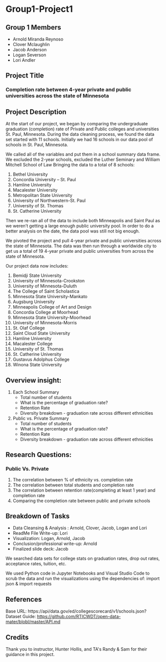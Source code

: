 # Group1-Project1

## Group 1 Members
 - Arnold Miranda Reynoso
 - Clover Mclaughlin
 - Jacob Anderson
 - Logan Severson
 - Lori Andler

 ## Project Title
 ### Completion rate between 4-year private and public universities across the state of Minnesota

## Project Description
At the start of our project, we began by comparing the undergraduate graduation (completion) rate of Private and Public colleges and universities St. Paul, Minnesota.  During the data cleaning process,  we found the data set started with 11 schools.  Initially we had 16 schools in our data pool of schools in St. Paul, Minnesota.

We called all of the variables and put them in a school summary data frame.
We excluded the 2-year schools, excluded the Luther Seminary and William Mitchell School of Law
Bringing the data to a total of 8 schools:
1.    Bethel University
2.    Concordia University – St. Paul
3.    Hamline University
4.    Macalester University
5.    Metropolitan State University
6.    University of Northwestern-St. Paul
7.    University of St. Thomas
8.    St. Catherine University

Then we re-ran all of the data to include both Minneapolis and Saint Paul as we weren’t getting a large enough public university pool.  In order to do a better analysis on the date, the data pool was still not big enough.  

We pivoted the project and pull 4-year private and public universities across the state of Minnesota.   The data was then run through a worldwide city to get us a total of 19 4-year private and public universities from across the state of Minnesota. 

Our project data now includes:
1. Bemidji State University
2. University of Minnesota-Crookston
3. University of Minnesota-Duluth
4. The College of Saint Scholastica
5. Minnesota State University-Mankato
6. Augsburg University
7. Minneapolis College of Art and Design
8. Concordia College at Moorhead
9. Minnesota State University-Moorhead
10. University of Minnesota-Morris
11. St. Olaf College
12. Saint Cloud State University
13. Hamline University
14. Macalester College
15. University of St. Thomas
16. St. Catherine University
17. Gustavus Adolphus College
18. Winona State University

## Overview insight:
1. Each School Summary
     - Total number of students
     - What is the percentage of graduation rate?
     - Retention Rate
     - Diversity breakdown - graduation rate across different ethnicities
2. Public vs. Private Summary
     - Total number of students
     - What is the percentage of graduation rate?
     - Retention Rate
     - Diversity breakdown - graduation rate across different ethnicities

 ## Research Questions:
 ### Public Vs. Private
1. The correlation between % of ethnicity vs. completion rate
2. The correlation between total students and completion rate
3. The correlation between retention rate(completing at least 1 year) and completion rate
4. Comparing the completion rate between public and private schools

## Breakdown of Tasks
 - Data Cleansing & Analysis : Arnold, Clover, Jacob, Logan and Lori
 - ReadMe File Write-up: Lori
 - Visualization: Logan, Arnold, Jacob
 - Conclusion/professional write-up: Arnold
 - Finalized slide deck: Jacob

 We searched data sets for college stats on graduation rates, drop out rates, acceptance rates, tuition, etc.

 We used Python code in Jupyter Notebooks and Visual Studio Code to scrub the data and run the visualizations using the dependencies of: import json & import requests


 ## References
 Base URL: https://api/data.gov/ed/collegescorecard/v1/schools.json?
 Dataset Guide: https://github.com/RTICWDT/open-data-mater/blobl/master/API.md

 ## Credits
 Thank you to instructor, Hunter Hollis, and TA's Randy & Sam for their guidance in this project.
